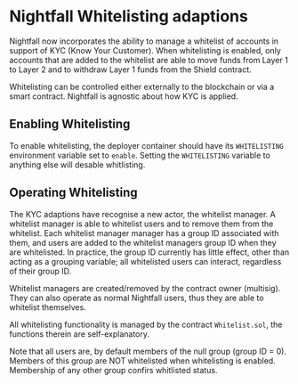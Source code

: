 # Nightfall Whitelisting adaptions

Nightfall now incorporates the ability to manage a whitelist of accounts in support of KYC (Know Your Customer). When whitelisting is enabled, only accounts that are added to the whitelist are able to move funds from Layer 1 to Layer 2 and to withdraw Layer 1 funds from the Shield contract.

Whitelisting can be controlled either externally to the blockchain or via a smart contract.  Nightfall is agnostic about how KYC is applied.

## Enabling Whitelisting

To enable whitelisting, the deployer container should have its `WHITELISTING` environment variable set to `enable`. Setting the `WHITELISTING` variable to anything else will desable whitlisting.

## Operating Whitelisting

The KYC adaptions have recognise a new actor, the whitelist manager. A whitelist manager is able to whitelist users and to remove them from the whitelist. Each whitelist manager manager has a group ID associated with them, and users are added to the whitelist managers group ID when they are whitelisted. In practice, the group ID currently has little effect, other than acting as a grouping variable; all whitelisted users can interact, regardless of their group ID.

Whitelist managers are created/removed by the contract owner (multisig). They can also operate as normal Nightfall users, thus they are able to whitelist themselves.

All whitelisting functionality is managed by the contract `Whitelist.sol`, the functions therein are self-explanatory.

Note that all users are, by default members of the null group (group ID = 0). Members of this group are NOT whitelisted when whitelisting is enabled. Membership of any other group confirs whitlisted status.